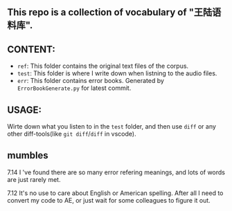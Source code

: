## This repo is a collection of vocabulary of "王陆语料库".

## CONTENT:
- `ref`: This folder contains the original text files of the corpus.
- `test`: This folder is where I write down when listning to the audio files.
- `err`: This folder contains error books. Generated by `ErrorBookGenerate.py` for latest commit. 
  
## USAGE:
Wirte down what you listen to in the `test` folder, and then use `diff` or any other diff-tools(like `git diff`/`diff` in vscode).

## mumbles
7.14 I 've found there are so many error refering meanings, and lots of words are just rarely met.

7.12 It's no use to care about English or American spelling. After all I need to convert my code to AE, or just wait for some colleagues to figure it out. 